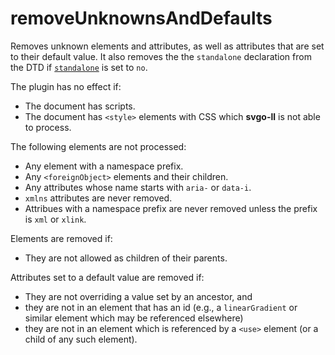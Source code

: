 # removeUnknownsAndDefaults

Removes unknown elements and attributes, as well as attributes that are set to their default value.
It also removes the the `standalone` declaration from the DTD if [`standalone`](https://www.w3.org/TR/REC-xml/#sec-rmd) is set to `no`.

The plugin has no effect if:

- The document has scripts.
- The document has `<style>` elements with CSS which **svgo-ll** is not able to process.

The following elements are not processed:

- Any element with a namespace prefix.
- Any `<foreignObject>` elements and their children.
- Any attributes whose name starts with `aria-` or `data-i`.
- `xmlns` attributes are never removed.
- Attribues with a namespace prefix are never removed unless the prefix is `xml` or `xlink`.

Elements are removed if:

- They are not allowed as children of their parents.

Attributes set to a default value are removed if:

- They are not overriding a value set by an ancestor, and
- they are not in an element that has an id (e.g., a `linearGradient` or similar element which may be referenced elsewhere)
- they are not in an element which is referenced by a `<use>` element (or a child of any such element).
